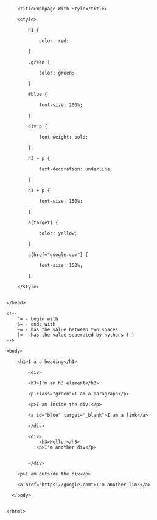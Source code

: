 <!DOCTYPE html>
<html>
    <head>

        <title>Webpage With Style</title>

        <style>

            h1 {

                color: red;

            }

            .green {

                color: green;

            }

            #blue {

                font-size: 200%;

            }

            div p {

                font-weight: bold;

            }

            h3 ~ p {

                text-decoration: underline;

            }

            h3 + p {

                font-size: 150%;

            }

            a[target] {

                color: yellow;

            }

            a[href="google.com"] {

                font-size: 150%;

            }

        </style>


    </head>

    <!--
        ^= - begin with 
        $= - ends with    
        ~= - has the value between two spaces
        |= - has the value seperated by hythens (-)
    -->
        
    <body>

        <h1>I a a heading</h1>

            <div>

            <h3>I'm an h3 element</h3>

            <p class="green">I am a paragraph</p>

            <p>I am inside the div.</p>
        
            <a id="blue" target="_blank">I am a link</a>

            </div>

            <div>
                <h3>Hello!</h3>
               <p>I'm another div</p> 


            </div>

        <p>I am outside the div</p>

        <a href="https://google.com">I'm another link</a>

      </body>


    </html>

